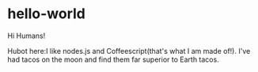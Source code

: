 # hello-world

Hi Humans!

Hubot here:I like nodes.js and Coffeescript(that's what I am made of!).
I've had tacos on the moon and find them far superior to Earth tacos.
